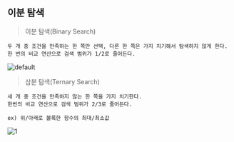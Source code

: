 ## 이분 탐색

>이분 탐색(Binary Search)
```
두 개 중 조건을 만족하는 한 쪽만 선택, 다른 한 쪽은 가지 치기해서 탐색하지 않게 한다.
한 번의 비교 연산으로 검색 범위가 1/2로 줄어든다.
```
![default](https://user-images.githubusercontent.com/46713032/51744476-4a6f8b80-20e3-11e9-80b3-ab4b1e132ca6.PNG)

>삼분 탐색(Ternary Search)
```
세 개 중 조건을 만족하지 않는 한 쪽을 가지 치기한다.
한번의 비교 연산으로 검색 범위가 2/3로 줄어든다.

ex) 위/아래로 볼록한 함수의 최대/최소값
```
![1](https://user-images.githubusercontent.com/46713032/51744678-e8635600-20e3-11e9-9dd7-a43054b50022.PNG)
